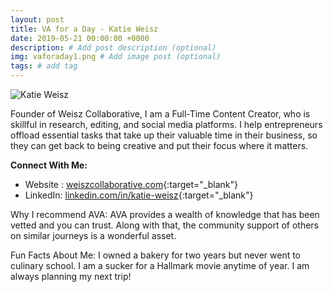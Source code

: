 ```yaml
---
layout: post
title: VA for a Day - Katie Weisz
date: 2019-05-21 00:00:00 +0000
description: # Add post description (optional)
img: vaforaday1.png # Add image post (optional)
tags: # add tag
---
```


![Katie Weisz]({{site.baseurl}}/assets/img/VAforaday-KatieWeisz.png)

Founder of Weisz Collaborative, I am a Full-Time Content Creator, who is skillful in research, editing, and social media platforms. I help entrepreneurs offload essential tasks that take up their valuable time in their business, so they can get back to being creative and put their focus where it matters.

__Connect With Me:__
* Website : [weiszcollaborative.com](https://www.weiszcollaborative.com/){:target="_blank"}
* LinkedIn: [linkedin.com/in/katie-weisz](https://www.linkedin.com/in/katie-weisz/){:target="_blank"}

Why I recommend AVA:  AVA provides a wealth of knowledge that has been vetted and you can trust. Along with that, the community support of others on similar journeys is a wonderful asset.

Fun Facts About Me: I owned a bakery for two years but never went to culinary school. I am a sucker for a Hallmark movie anytime of year. I am always planning my next trip!
